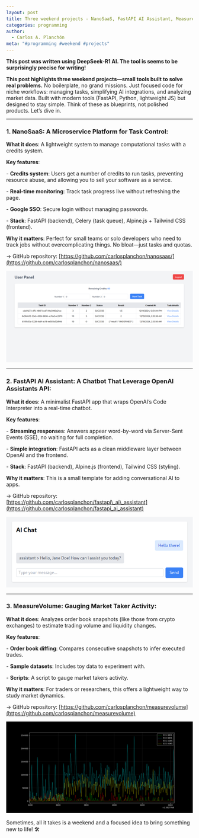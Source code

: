 ```yaml
---
layout: post
title: Three weekend projects - NanoSaaS, FastAPI AI Assistant, MeasureVolume
categories: programming
author:
  - Carlos A. Planchón
meta: "#programming #weekend #projects"
---
```

**This post was written using DeepSeek-R1 AI. The tool is seems to be surprisingly precise for writing!**

**This post highlights three weekend projects—small tools built to solve real problems.** No boilerplate, no grand missions. Just focused code for niche workflows: managing tasks, simplifying AI integrations, and analyzing market data. Built with modern tools (FastAPI, Python, lightweight JS) but designed to stay simple. Think of these as blueprints, not polished products. Let’s dive in.

* * *

### **1\. NanoSaaS: A Microservice Platform for Task Control:**

**What it does**: A lightweight system to manage computational tasks with a credits system.

**Key features**:

\- **Credits system**: Users get a number of credits to run tasks, preventing resource abuse, and allowing you to sell your software as a service.

\- **Real-time monitoring**: Track task progress live without refreshing the page.

\- **Google SSO**: Secure login without managing passwords.

\- **Stack**: FastAPI (backend), Celery (task queue), Alpine.js + Tailwind CSS (frontend).

**Why it matters**: Perfect for small teams or solo developers who need to track jobs without overcomplicating things. No bloat—just tasks and quotas.

→ GitHub repository: [https://github.com/carlosplanchon/nanosaas/](https://github.com/carlosplanchon/nanosaas/)

![](/media/nanosaas.png)

* * *

### **2\. FastAPI AI Assistant: A Chatbot That Leverage OpenAI Assistants API:**

**What it does**: A minimalist FastAPI app that wraps OpenAI’s Code Interpreter into a real-time chatbot.

**Key features**:

\- **Streaming responses**: Answers appear word-by-word via Server-Sent Events (SSE), no waiting for full completion.

\- **Simple integration**: FastAPI acts as a clean middleware layer between OpenAI and the frontend.

\- **Stack**: FastAPI (backend), Alpine.js (frontend), Tailwind CSS (styling).

**Why it matters**: This is a small template for adding conversational AI to apps.

→ GitHub repository: [https://github.com/carlosplanchon/fastapi\_ai\_assistant](https://github.com/carlosplanchon/fastapi_ai_assistant)

![](/media/fastapi_ai_assistant.png)

* * *

### **3\. MeasureVolume: Gauging Market Taker Activity:**

**What it does**: Analyzes order book snapshots (like those from crypto exchanges) to estimate trading volume and liquidity changes.

**Key features**:

\- **Order book diffing**: Compares consecutive snapshots to infer executed trades.

\- **Sample datasets**: Includes toy data to experiment with.

\- **Scripts**: A script to gauge market takers activity.

**Why it matters**: For traders or researchers, this offers a lightweight way to study market dynamics.

→ GitHub repository: [https://github.com/carlosplanchon/measurevolume](https://github.com/carlosplanchon/measurevolume)

![](/media/measurevolume.png)

Sometimes, all it takes is a weekend and a focused idea to bring something new to life! 🛠️